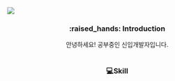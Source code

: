 <!--
**FranzCho/FranzCho** is a ✨ _special_ ✨ repository because its `README.md` (this file) appears on your GitHub profile.
 
Here are some ideas to get you started:
- 🔭 I’m currently working on ...
- 🌱 I’m currently learning ...
- 👯 I’m looking to collaborate on ...
- 🤔 I’m looking for help with ...
- 💬 Ask me about ...
- 📫 How to reach me: ...
-->
<!-- header -->
<img src="https://capsule-render.vercel.app/api?type=slice&color=auto&height=300&section=header&text=Franz%20Cho&fontSize=90" />

<div align=center>
<!--소개-->
<h3>:raised_hands: Introduction </h3>
안녕하세요! 공부중인 신입개발자입니다.
<br/><br/>
<!--기술스택-->
   <h3>💻Skill </h3>
